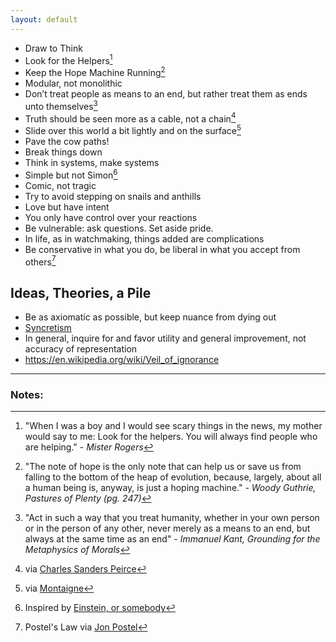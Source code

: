 ```yaml
---
layout: default
---
```


 - Draw to Think
 - Look for the Helpers[^helpers]
 - Keep the Hope Machine Running[^woody]
 - Modular, not monolithic
 - Don’t treat people as means to an end, but rather treat them as ends unto themselves[^kant]
 - Truth should be seen more as a cable, not a chain[^pierce]
 - Slide over this world a bit lightly and on the surface[^montaigne]
 - Pave the cow paths!
 - Break things down
 - Think in systems, make systems
 - Simple but not Simon[^einstein]
 - Comic, not tragic
 - Try to avoid stepping on snails and anthills
 - Love but have intent
 - You only have control over your reactions
 - Be vulnerable: ask questions. Set aside pride.
 - In life, as in watchmaking, things added are complications
 - Be conservative in what you do, be liberal in what you accept from others[^postel]

## Ideas, Theories, a Pile

 - Be as axiomatic as possible, but keep nuance from dying out
 - [Syncretism](https://en.m.wikipedia.org/wiki/Syncretism)
 - In general, inquire for and favor utility and general improvement, not accuracy of representation
 - https://en.wikipedia.org/wiki/Veil_of_ignorance

***

### Notes:

[^helpers]: "When I was a boy and I would see scary things in the news, my mother would say to me: Look for the helpers. You will always find people who are helping." - *Mister Rogers*

[^kant]: "Act in such a way that you treat humanity, whether in your own person or in the person of any other, never merely as a means to an end, but always at the same time as an end" - *Immanuel Kant, Grounding for the Metaphysics of Morals*

[^woody]: "The note of hope is the only note that can help us or save us from falling to the bottom of the heap of evolution, because, largely, about all a human being is, anyway, is just a hoping machine." - *Woody Guthrie, Pastures of Plenty (pg. 247)*

[^pierce]: via [Charles Sanders Peirce](http://a.co/b81camA)

[^einstein]: Inspired by [Einstein, or somebody](http://quoteinvestigator.com/2011/05/13/einstein-simple/)

[^montaigne]: via [Montaigne](http://amzn.to/1XDifrI)

[^postel]: Postel's Law via [Jon Postel](https://en.wikipedia.org/wiki/Robustness_principle)